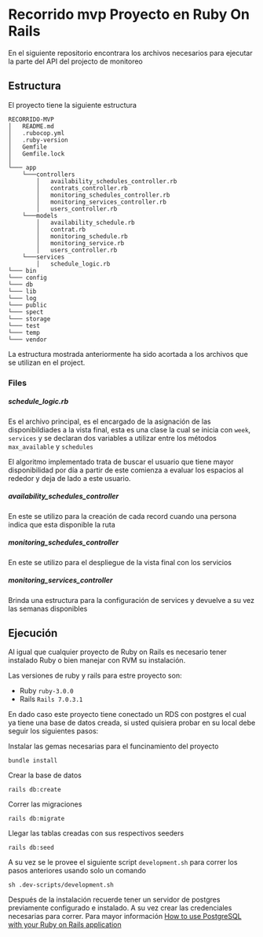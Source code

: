 # Recorrido mvp Proyecto en Ruby On Rails

En el siguiente repositorio encontrara los archivos necesarios para ejecutar la parte del API del projecto de monitoreo

## Estructura

El proyecto tiene la siguiente estructura

```
RECORRIDO-MVP
│   README.md
│   .rubocop.yml
│   .ruby-version
│   Gemfile
│   Gemfile.lock
│
└─── app
    └───controllers
        │   availability_schedules_controller.rb
        │   contrats_controller.rb
        │   monitoring_schedules_controller.rb
        │   monitoring_services_controller.rb
        │   users_controller.rb
    └───models
        │   availability_schedule.rb
        │   contrat.rb
        │   monitoring_schedule.rb
        │   monitoring_service.rb
        │   users_controller.rb
    └───services
        │   schedule_logic.rb
└─── bin
└─── config
└─── db
└─── lib
└─── log
└─── public
└─── spect
└─── storage
└─── test
└─── temp
└─── vendor

```

La estructura mostrada anteriormente ha sido acortada a los archivos que se utilizan en el project.

### Files

##### schedule_logic.rb

Es el archivo principal, es el encargado de la asignación de las disponibildiades a la vista final, esta es una clase la cual se inicia con `week`, `services` y se declaran dos variables a utilizar entre los métodos `max_available` y `schedules`

El algoritmo implementado trata de buscar el usuario que tiene mayor disponibilidad por día a partir de este comienza a evaluar los espacios al rededor y deja de lado a este usuario.

##### availability_schedules_controller

En este se utilizo para la creación de cada record cuando una persona indica que esta disponible la ruta

##### monitoring_schedules_controller

En este se utilizo para el despliegue de la vista final con los servicios

##### monitoring_services_controller

Brinda una estructura para la configuración de services y devuelve a su vez las semanas disponibles

## Ejecución

Al igual que cualquier proyecto de Ruby on Rails es necesario tener instalado Ruby o bien manejar con RVM su instalación.

Las versiones de ruby y rails para estre proyecto son:

- Ruby `ruby-3.0.0`
- Rails `Rails 7.0.3.1`

En dado caso este proyecto tiene conectado un RDS con postgres el cual ya tiene una base de datos creada, si usted quisiera probar en su local debe seguir los siguientes pasos:

Instalar las gemas necesarias para el funcinamiento del proyecto

```console
bundle install
```

Crear la base de datos

```console
rails db:create
```

Correr las migraciones

```console
rails db:migrate
```

Llegar las tablas creadas con sus respectivos seeders

```console
rails db:seed
```

A su vez se le provee el siguiente script `development.sh` para correr los pasos anteriores usando solo un comando

```console
sh .dev-scripts/development.sh
```

Después de la instalación recuerde tener un servidor de postgres previamente configurado e instalado. A su vez crear las credenciales necesarias para correr. Para mayor información [How to use PostgreSQL with your Ruby on Rails application ](https://www.ionos.com/digitalguide/server/know-how/use-postgresql-with-ruby-on-rails-on-ubuntu/)
